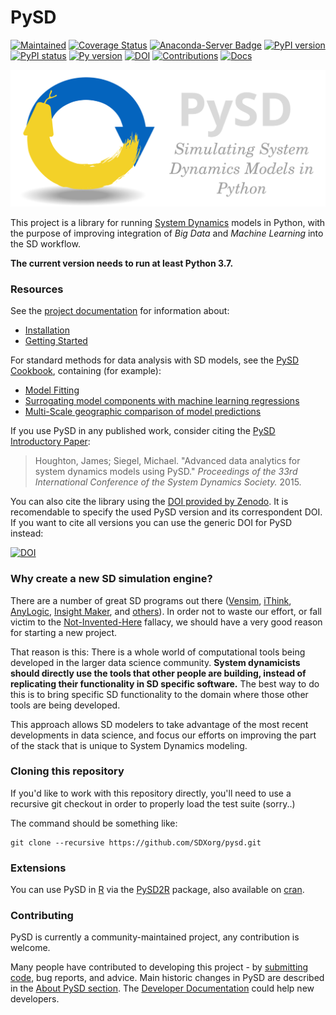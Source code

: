 PySD
====
[![Maintained](https://img.shields.io/badge/Maintained-Yes-brightgreen.svg)](https://github.com/SDXorg/pysd/pulse)
[![Coverage Status](https://coveralls.io/repos/github/SDXorg/pysd/badge.svg?branch=master)](https://coveralls.io/github/SDXorg/pysd?branch=master)
[![Anaconda-Server Badge](https://anaconda.org/conda-forge/pysd/badges/version.svg)](https://anaconda.org/conda-forge/pysd)
[![PyPI version](https://badge.fury.io/py/pysd.svg)](https://badge.fury.io/py/pysd)
[![PyPI status](https://img.shields.io/pypi/status/pysd.svg)](https://pypi.python.org/pypi/pysd/)
[![Py version](https://img.shields.io/pypi/pyversions/pysd.svg)](https://pypi.python.org/pypi/pysd/)
[![DOI](https://zenodo.org/badge/DOI/10.5281/zenodo.5654824.svg)](https://doi.org/10.5281/zenodo.5654824)
[![Contributions](https://img.shields.io/badge/contributions-welcome-blue.svg)](https://pysd.readthedocs.io/en/latest/development/development_index.html)
[![Docs](https://readthedocs.org/projects/pysd/badge/?version=latest)](https://pysd.readthedocs.io/en/latest/?badge=latest)

![PySD Logo](https://raw.githubusercontent.com/SDXorg/pysd/5cc4fe5dc65e6b5140a00e87a1be9d261570ee8d/docs/images/PySD_Logo_letters.svg?style=centerme)

This project is a library for running [System Dynamics](http://en.wikipedia.org/wiki/System_dynamics) models in Python, with the purpose of improving integration of *Big Data* and *Machine Learning* into the SD workflow.

**The current version needs to run at least Python 3.7.**

### Resources

See the [project documentation](http://pysd.readthedocs.org/) for information about:

- [Installation](http://pysd.readthedocs.org/en/latest/installation.html)
- [Getting Started](http://pysd.readthedocs.org/en/latest/getting_started.html)

For standard methods for data analysis with SD models, see the  [PySD Cookbook](https://github.com/SDXorg/PySD-Cookbook), containing (for example):

- [Model Fitting](http://nbviewer.ipython.org/github/SDXorg/PySD-Cookbook/blob/master/source/analyses/fitting/Fitting_with_Optimization.ipynb)
- [Surrogating model components with machine learning regressions](http://nbviewer.ipython.org/github/SDXorg/PySD-Cookbook/blob/master/source/analyses/surrogating_functions/Surrogating_with_regression.ipynb)
- [Multi-Scale geographic comparison of model predictions](http://nbviewer.ipython.org/github/SDXorg/PySD-Cookbook/blob/master/source/analyses/geo/Exploring_models_across_geographic_scales.ipynb)

If you use PySD in any published work, consider citing the [PySD Introductory Paper](https://github.com/SDXorg/pysd/blob/master/docs/PySD%20Intro%20Paper%20Preprint.pdf):

>Houghton, James; Siegel, Michael. "Advanced data analytics for system dynamics models using PySD." *Proceedings of the 33rd International Conference of the System Dynamics Society.* 2015.

You can also cite the library using the [DOI provided by Zenodo](https://zenodo.org/search?page=1&size=20&q=pysd). It is recomendable to specify the used PySD version and its correspondent DOI. If you want to cite all versions you can use the generic DOI for PySD instead:

[![DOI](https://zenodo.org/badge/DOI/10.5281/zenodo.5654824.svg)](https://doi.org/10.5281/zenodo.5654824)

### Why create a new SD simulation engine?

There are a number of great SD programs out there ([Vensim](http://vensim.com/), [iThink](http://www.iseesystems.com/Softwares/Business/ithinkSoftware.aspx), [AnyLogic](http://www.anylogic.com/system-dynamics), [Insight Maker](http://insightmaker.com/), and [others](http://en.wikipedia.org/wiki/List_of_system_dynamics_software)). In order not to waste our effort, or fall victim to the [Not-Invented-Here](http://en.wikipedia.org/wiki/Not_invented_here) fallacy, we should have a very good reason for starting a new project.

That reason is this: There is a whole world of computational tools being developed in the larger data science community. **System dynamicists should directly use the tools that other people are building, instead of replicating their functionality in SD specific software.** The best way to do this is to bring specific SD functionality to the domain where those other tools are being developed.

This approach allows SD modelers to take advantage of the most recent developments in data science, and focus our efforts on improving the part of the stack that is unique to System Dynamics modeling.

### Cloning this repository

If you'd like to work with this repository directly, you'll need to use a recursive git checkout in order to properly load the test suite (sorry..)

The command should be something like:
```shell
git clone --recursive https://github.com/SDXorg/pysd.git
```

### Extensions

You can use PySD in [R](https://www.r-project.org/) via the [PySD2R](https://github.com/JimDuggan/pysd2r) package, also available on [cran](https://CRAN.R-project.org/package=pysd2r).

### Contributing

PySD is currently a community-maintained project, any contribution is welcome.

Many people have contributed to developing this project - by [submitting code](https://github.com/SDXorg/pysd/graphs/contributors), bug reports, and advice. Main historic changes in PySD are described in the [About PySD section](https://pysd.readthedocs.io/en/latest/about.html). The [Developer Documentation](https://pysd.readthedocs.io/en/latest/development/development_index.html) could help new developers.
